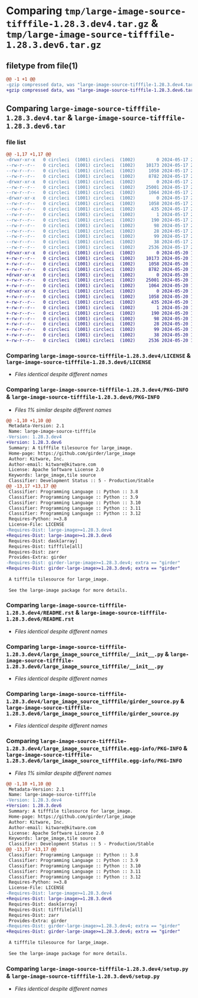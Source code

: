 # Comparing `tmp/large-image-source-tifffile-1.28.3.dev4.tar.gz` & `tmp/large-image-source-tifffile-1.28.3.dev6.tar.gz`

## filetype from file(1)

```diff
@@ -1 +1 @@
-gzip compressed data, was "large-image-source-tifffile-1.28.3.dev4.tar", last modified: Fri May 17 20:24:53 2024, max compression
+gzip compressed data, was "large-image-source-tifffile-1.28.3.dev6.tar", last modified: Mon May 20 13:08:28 2024, max compression
```

## Comparing `large-image-source-tifffile-1.28.3.dev4.tar` & `large-image-source-tifffile-1.28.3.dev6.tar`

### file list

```diff
@@ -1,17 +1,17 @@
-drwxr-xr-x   0 circleci  (1001) circleci  (1002)        0 2024-05-17 20:24:53.497396 large-image-source-tifffile-1.28.3.dev4/
--rw-r--r--   0 circleci  (1001) circleci  (1002)    10173 2024-05-17 20:24:53.000000 large-image-source-tifffile-1.28.3.dev4/LICENSE
--rw-r--r--   0 circleci  (1001) circleci  (1002)     1058 2024-05-17 20:24:53.497396 large-image-source-tifffile-1.28.3.dev4/PKG-INFO
--rw-r--r--   0 circleci  (1001) circleci  (1002)     8782 2024-05-17 20:24:53.000000 large-image-source-tifffile-1.28.3.dev4/README.rst
-drwxr-xr-x   0 circleci  (1001) circleci  (1002)        0 2024-05-17 20:24:53.493396 large-image-source-tifffile-1.28.3.dev4/large_image_source_tifffile/
--rw-r--r--   0 circleci  (1001) circleci  (1002)    25001 2024-05-17 20:19:31.000000 large-image-source-tifffile-1.28.3.dev4/large_image_source_tifffile/__init__.py
--rw-r--r--   0 circleci  (1001) circleci  (1002)     1064 2024-05-17 20:19:31.000000 large-image-source-tifffile-1.28.3.dev4/large_image_source_tifffile/girder_source.py
-drwxr-xr-x   0 circleci  (1001) circleci  (1002)        0 2024-05-17 20:24:53.497396 large-image-source-tifffile-1.28.3.dev4/large_image_source_tifffile.egg-info/
--rw-r--r--   0 circleci  (1001) circleci  (1002)     1058 2024-05-17 20:24:53.000000 large-image-source-tifffile-1.28.3.dev4/large_image_source_tifffile.egg-info/PKG-INFO
--rw-r--r--   0 circleci  (1001) circleci  (1002)      435 2024-05-17 20:24:53.000000 large-image-source-tifffile-1.28.3.dev4/large_image_source_tifffile.egg-info/SOURCES.txt
--rw-r--r--   0 circleci  (1001) circleci  (1002)        1 2024-05-17 20:24:53.000000 large-image-source-tifffile-1.28.3.dev4/large_image_source_tifffile.egg-info/dependency_links.txt
--rw-r--r--   0 circleci  (1001) circleci  (1002)      190 2024-05-17 20:24:53.000000 large-image-source-tifffile-1.28.3.dev4/large_image_source_tifffile.egg-info/entry_points.txt
--rw-r--r--   0 circleci  (1001) circleci  (1002)       98 2024-05-17 20:24:53.000000 large-image-source-tifffile-1.28.3.dev4/large_image_source_tifffile.egg-info/requires.txt
--rw-r--r--   0 circleci  (1001) circleci  (1002)       28 2024-05-17 20:24:53.000000 large-image-source-tifffile-1.28.3.dev4/large_image_source_tifffile.egg-info/top_level.txt
--rw-r--r--   0 circleci  (1001) circleci  (1002)       99 2024-05-17 20:19:31.000000 large-image-source-tifffile-1.28.3.dev4/pyproject.toml
--rw-r--r--   0 circleci  (1001) circleci  (1002)       38 2024-05-17 20:24:53.497396 large-image-source-tifffile-1.28.3.dev4/setup.cfg
--rw-r--r--   0 circleci  (1001) circleci  (1002)     2536 2024-05-17 20:19:31.000000 large-image-source-tifffile-1.28.3.dev4/setup.py
+drwxr-xr-x   0 circleci  (1001) circleci  (1002)        0 2024-05-20 13:08:28.935086 large-image-source-tifffile-1.28.3.dev6/
+-rw-r--r--   0 circleci  (1001) circleci  (1002)    10173 2024-05-20 13:08:28.000000 large-image-source-tifffile-1.28.3.dev6/LICENSE
+-rw-r--r--   0 circleci  (1001) circleci  (1002)     1058 2024-05-20 13:08:28.935086 large-image-source-tifffile-1.28.3.dev6/PKG-INFO
+-rw-r--r--   0 circleci  (1001) circleci  (1002)     8782 2024-05-20 13:08:28.000000 large-image-source-tifffile-1.28.3.dev6/README.rst
+drwxr-xr-x   0 circleci  (1001) circleci  (1002)        0 2024-05-20 13:08:28.931086 large-image-source-tifffile-1.28.3.dev6/large_image_source_tifffile/
+-rw-r--r--   0 circleci  (1001) circleci  (1002)    25001 2024-05-20 13:03:05.000000 large-image-source-tifffile-1.28.3.dev6/large_image_source_tifffile/__init__.py
+-rw-r--r--   0 circleci  (1001) circleci  (1002)     1064 2024-05-20 13:03:05.000000 large-image-source-tifffile-1.28.3.dev6/large_image_source_tifffile/girder_source.py
+drwxr-xr-x   0 circleci  (1001) circleci  (1002)        0 2024-05-20 13:08:28.935086 large-image-source-tifffile-1.28.3.dev6/large_image_source_tifffile.egg-info/
+-rw-r--r--   0 circleci  (1001) circleci  (1002)     1058 2024-05-20 13:08:28.000000 large-image-source-tifffile-1.28.3.dev6/large_image_source_tifffile.egg-info/PKG-INFO
+-rw-r--r--   0 circleci  (1001) circleci  (1002)      435 2024-05-20 13:08:28.000000 large-image-source-tifffile-1.28.3.dev6/large_image_source_tifffile.egg-info/SOURCES.txt
+-rw-r--r--   0 circleci  (1001) circleci  (1002)        1 2024-05-20 13:08:28.000000 large-image-source-tifffile-1.28.3.dev6/large_image_source_tifffile.egg-info/dependency_links.txt
+-rw-r--r--   0 circleci  (1001) circleci  (1002)      190 2024-05-20 13:08:28.000000 large-image-source-tifffile-1.28.3.dev6/large_image_source_tifffile.egg-info/entry_points.txt
+-rw-r--r--   0 circleci  (1001) circleci  (1002)       98 2024-05-20 13:08:28.000000 large-image-source-tifffile-1.28.3.dev6/large_image_source_tifffile.egg-info/requires.txt
+-rw-r--r--   0 circleci  (1001) circleci  (1002)       28 2024-05-20 13:08:28.000000 large-image-source-tifffile-1.28.3.dev6/large_image_source_tifffile.egg-info/top_level.txt
+-rw-r--r--   0 circleci  (1001) circleci  (1002)       99 2024-05-20 13:03:05.000000 large-image-source-tifffile-1.28.3.dev6/pyproject.toml
+-rw-r--r--   0 circleci  (1001) circleci  (1002)       38 2024-05-20 13:08:28.935086 large-image-source-tifffile-1.28.3.dev6/setup.cfg
+-rw-r--r--   0 circleci  (1001) circleci  (1002)     2536 2024-05-20 13:03:05.000000 large-image-source-tifffile-1.28.3.dev6/setup.py
```

### Comparing `large-image-source-tifffile-1.28.3.dev4/LICENSE` & `large-image-source-tifffile-1.28.3.dev6/LICENSE`

 * *Files identical despite different names*

### Comparing `large-image-source-tifffile-1.28.3.dev4/PKG-INFO` & `large-image-source-tifffile-1.28.3.dev6/PKG-INFO`

 * *Files 1% similar despite different names*

```diff
@@ -1,10 +1,10 @@
 Metadata-Version: 2.1
 Name: large-image-source-tifffile
-Version: 1.28.3.dev4
+Version: 1.28.3.dev6
 Summary: A tifffile tilesource for large_image.
 Home-page: https://github.com/girder/large_image
 Author: Kitware, Inc.
 Author-email: kitware@kitware.com
 License: Apache Software License 2.0
 Keywords: large_image,tile source
 Classifier: Development Status :: 5 - Production/Stable
@@ -13,17 +13,17 @@
 Classifier: Programming Language :: Python :: 3.8
 Classifier: Programming Language :: Python :: 3.9
 Classifier: Programming Language :: Python :: 3.10
 Classifier: Programming Language :: Python :: 3.11
 Classifier: Programming Language :: Python :: 3.12
 Requires-Python: >=3.8
 License-File: LICENSE
-Requires-Dist: large-image>=1.28.3.dev4
+Requires-Dist: large-image>=1.28.3.dev6
 Requires-Dist: dask[array]
 Requires-Dist: tifffile[all]
 Requires-Dist: zarr
 Provides-Extra: girder
-Requires-Dist: girder-large-image>=1.28.3.dev4; extra == "girder"
+Requires-Dist: girder-large-image>=1.28.3.dev6; extra == "girder"
 
 A tifffile tilesource for large_image.
 
 See the large-image package for more details.
```

### Comparing `large-image-source-tifffile-1.28.3.dev4/README.rst` & `large-image-source-tifffile-1.28.3.dev6/README.rst`

 * *Files identical despite different names*

### Comparing `large-image-source-tifffile-1.28.3.dev4/large_image_source_tifffile/__init__.py` & `large-image-source-tifffile-1.28.3.dev6/large_image_source_tifffile/__init__.py`

 * *Files identical despite different names*

### Comparing `large-image-source-tifffile-1.28.3.dev4/large_image_source_tifffile/girder_source.py` & `large-image-source-tifffile-1.28.3.dev6/large_image_source_tifffile/girder_source.py`

 * *Files identical despite different names*

### Comparing `large-image-source-tifffile-1.28.3.dev4/large_image_source_tifffile.egg-info/PKG-INFO` & `large-image-source-tifffile-1.28.3.dev6/large_image_source_tifffile.egg-info/PKG-INFO`

 * *Files 1% similar despite different names*

```diff
@@ -1,10 +1,10 @@
 Metadata-Version: 2.1
 Name: large-image-source-tifffile
-Version: 1.28.3.dev4
+Version: 1.28.3.dev6
 Summary: A tifffile tilesource for large_image.
 Home-page: https://github.com/girder/large_image
 Author: Kitware, Inc.
 Author-email: kitware@kitware.com
 License: Apache Software License 2.0
 Keywords: large_image,tile source
 Classifier: Development Status :: 5 - Production/Stable
@@ -13,17 +13,17 @@
 Classifier: Programming Language :: Python :: 3.8
 Classifier: Programming Language :: Python :: 3.9
 Classifier: Programming Language :: Python :: 3.10
 Classifier: Programming Language :: Python :: 3.11
 Classifier: Programming Language :: Python :: 3.12
 Requires-Python: >=3.8
 License-File: LICENSE
-Requires-Dist: large-image>=1.28.3.dev4
+Requires-Dist: large-image>=1.28.3.dev6
 Requires-Dist: dask[array]
 Requires-Dist: tifffile[all]
 Requires-Dist: zarr
 Provides-Extra: girder
-Requires-Dist: girder-large-image>=1.28.3.dev4; extra == "girder"
+Requires-Dist: girder-large-image>=1.28.3.dev6; extra == "girder"
 
 A tifffile tilesource for large_image.
 
 See the large-image package for more details.
```

### Comparing `large-image-source-tifffile-1.28.3.dev4/setup.py` & `large-image-source-tifffile-1.28.3.dev6/setup.py`

 * *Files identical despite different names*

